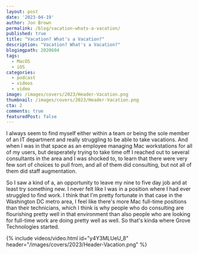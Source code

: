 ```yaml
---
layout: post
date: '2023-04-19'
author: Jon Brown
permalink: /blog/vacation-whats-a-vacation/
published: true
title: "Vacation? What's a Vacation?"
description: "Vacation? What's a Vacation?"
blogimgpath: 2020604
tags:
  - MacOS
  - iOS
categories:
  - podcast
  - videos
  - video
image: /images/covers/2023/Header-Vacation.png
thumbnail: /images/covers/2023/Header-Vacation.png
cta: 2
comments: true
featuredPost: false
---
```

I always seem to find myself either within a team or being the sole member of an IT department and really struggling to be able to take vacations. And when I was in that space as an employee managing Mac workstations for all of my users, but desperately trying to take time off I reached out to several consultants in the area and I was shocked to, to learn that there were very few sort of choices to pull from, and all of them did consulting, but not all of them did staff augmentation. 

So I saw a kind of a, an opportunity to leave my nine to five day job and at least try something new. I never felt like I was in a position where  I had ever struggled to find work. I think that I'm pretty fortunate in that case in the Washington DC metro area, I feel like there's more  Mac full-time positions than their technicians, which I think is why people who do consulting are flourishing pretty well in that environment than also people who are looking for full-time work are doing pretty well as well. So that's kinda where Grove Technologies started. 

{% include videos/video.html id="y4Y3MLUeU_8" header="/images/covers/2023/Header-Vacation.png" %}